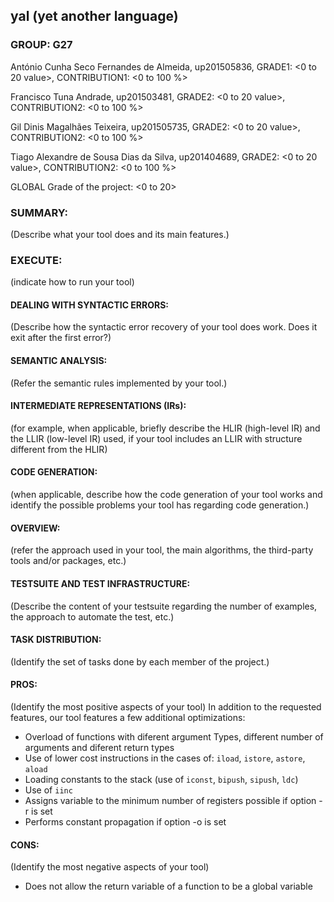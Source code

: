 ## yal (yet another language)

### GROUP: G27

António Cunha Seco Fernandes de Almeida, up201505836, GRADE1: <0 to 20 value>, CONTRIBUTION1: <0 to 100 %>

Francisco Tuna Andrade, up201503481, GRADE2: <0 to 20 value>, CONTRIBUTION2: <0 to 100 %>
  
Gil Dinis Magalhães Teixeira, up201505735, GRADE2: <0 to 20 value>, CONTRIBUTION2: <0 to 100 %>

Tiago Alexandre de Sousa Dias da Silva, up201404689, GRADE2: <0 to 20 value>, CONTRIBUTION2: <0 to 100 %>

GLOBAL Grade of the project: <0 to 20>

### SUMMARY: 
(Describe what your tool does and its main features.)

### EXECUTE: 
(indicate how to run your tool)


#### DEALING WITH SYNTACTIC ERRORS: 
(Describe how the syntactic error recovery of your tool does work. Does it exit after the first error?)

 

#### SEMANTIC ANALYSIS: 
(Refer the semantic rules implemented by your tool.)

 

#### INTERMEDIATE REPRESENTATIONS (IRs): 
(for example, when applicable, briefly describe the HLIR (high-level IR) and the LLIR (low-level IR) used, if your tool includes an LLIR with structure different from the HLIR)

 

#### CODE GENERATION:
(when applicable, describe how the code generation of your tool works and identify the possible problems your tool has regarding code generation.)

 

#### OVERVIEW: 
(refer the approach used in your tool, the main algorithms, the third-party tools and/or packages, etc.)

 

#### TESTSUITE AND TEST INFRASTRUCTURE: 
(Describe the content of your testsuite regarding the number of examples, the approach to automate the test, etc.)

 

#### TASK DISTRIBUTION: 
(Identify the set of tasks done by each member of the project.)

 

#### PROS:
(Identify the most positive aspects of your tool)
In addition to the requested features, our tool features a few additional optimizations:

  - Overload of functions with diferent argument Types, different number of arguments and diferent return types
  - Use of lower cost instructions in the cases of: `iload`, `istore`, `astore`, `aload`
  - Loading constants to the stack (use of `iconst`, `bipush`, `sipush`, `ldc`)
  - Use of `iinc`
  - Assigns variable to the minimum number of registers possible if option -r is set
  - Performs constant propagation if option -o is set


#### CONS: 
(Identify the most negative aspects of your tool)
   - Does not allow the return variable of a function to be a global variable
